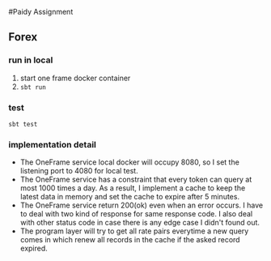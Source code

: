 #Paidy Assignment
## Forex
### run in local
1. start one frame docker container
2. `sbt run`
### test
`sbt test`
### implementation detail
- The OneFrame service local docker will occupy 8080, so I set the listening port to 4080 for local test.
- The OneFrame service has a constraint that every token can query at most 1000 times a day.
  As a result, I implement a cache to keep the latest data in memory and set the cache to expire after 5 minutes.
- The OneFrame service return 200(ok) even when an error occurs.
  I have to deal with two kind of response for same response code.
  I also deal with other status code in case there is any edge case I didn't found out.
- The program layer will try to get all rate pairs everytime a new query comes in which renew all records in the cache if the asked record expired.